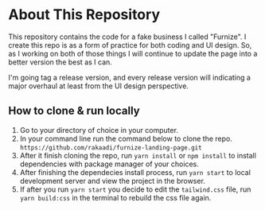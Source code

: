 # About This Repository

This repository contains the code for a fake business I called "Furnize". I create this repo is as a form of practice for both coding and UI design. So, as I working on both of those things I will continue to update the page into a better version the best as I can.

I'm going tag a release version, and every release version will indicating a major overhaul at least from the UI design perspective.

## How to clone & run locally

1. Go to your directory of choice in your computer.
2. In your command line run the command below to clone the repo.
   `https://github.com/rakaadi/furnize-landing-page.git`
3. After it finish cloning the repo, run `yarn install` or `npm install` to install dependencies with package manager of your choices.
4. After finishing the dependecies install process, run `yarn start` to local development server and view the project in the browser.
5. If after you run `yarn start` you decide to edit the `tailwind.css` file, run `yarn build:css` in the terminal to rebuild the css file again.
